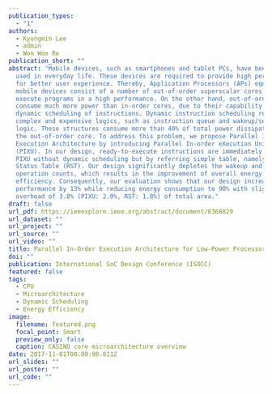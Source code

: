 ```yaml
---
publication_types:
  - "1"
authors:
  - Kyungmin Lee
  - admin
  - Won Woo Ro
publication_short: ""
abstract: "Mobile devices, such as smartphones and tablet PCs, have been widely
  used in everyday life. These devices are required to provide high performance
  for better user experience. Thereby, Application Processors (APs) equipped in
  mobile devices consist of a number of out-of-order superscalar cores that
  execute programs in a high performance. On the other hand, out-of-order cores
  consume much more power than in-order cores, due to their capability for
  dynamic scheduling of instructions. Dynamic instruction scheduling requires
  complex and expensive logics, such as instruction queue and wakeup/select
  logic. These structures consume more than 40% of total power dissipation of
  the out-of-order core. To address this problem, we propose Parallel In-Order
  Execution Architecture by introducing Parallel In-order eXecution Units
  (PIXU). In our design, ready-to-execute instructions are immediately issued to
  PIXU without dynamic scheduling but by referring simple table, namely Register
  Status Table (RST). Our design significantly depletes the wakeup and selection
  operation counts, which results in the improvement of overall energy
  efficiency. Consequently, our evaluation shows that our design increases the
  performance by 13% while reducing energy consumption to 90% with slight area
  overhead of 3.8% (PIXU: 2.0%, RST: 1.8%) of total area."
draft: false
url_pdf: https://ieeexplore.ieee.org/abstract/document/8368829
url_dataset: ""
url_project: ""
url_source: ""
url_video: ""
title: Parallel In-Order Execution Architecture for Low-Power Processor
doi: ""
publication: International SoC Design Conference (ISOCC)
featured: false
tags:
  - CPU
  - Microarchitecture
  - Dynamic Scheduling
  - Energy Efficiency
image:
  filename: featured.png
  focal_point: Smart
  preview_only: false
  caption: CASINO core microarchitecture overview
date: 2017-11-01T00:00:00.611Z
url_slides: ""
url_poster: ""
url_code: ""
---
```

